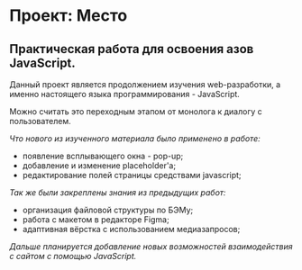 # Проект: Место
## Практическая работа для освоения азов JavaScript.
Данный проект является продолжением изучения web-разработки, а именно настоящего языка программирования - JavaScript.

Можно считать это переходным этапом от монолога к диалогу с пользователем.

*Что нового из изученного материала было применено в работе:*
* появление всплывающего окна - pop-up;
* добавление и изменение placeholder'а; 
* редактирование полей страницы средствами javascript;

*Так же были закреплены знания из предыдущих работ:*
* организация файловой структуры по БЭМу;
* работа с макетом в редакторе Figma;
* адаптивная вёрстка с использованием медиазапросов;

*Дальше планируется добавление новых возможностей взаимодействия с сайтом с помощью JavaScript.*


